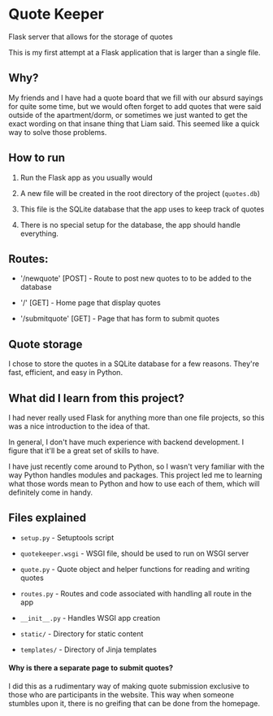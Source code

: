 # Quote Keeper

Flask server that allows for the storage of quotes

This is my first attempt at a Flask application that is larger than a single file.

## Why?

My friends and I have had a quote board that we fill with our absurd sayings
for quite some time, but we would often forget to add quotes that were said
outside of the apartment/dorm, or sometimes we just wanted to get the
exact wording on that insane thing that Liam said. This seemed like a quick
way to solve those problems.

## How to run

1. Run the Flask app as you usually would

2. A new file will be created in the root directory of the project (`quotes.db`)

3. This file is the SQLite database that the app uses to keep track of quotes

4. There is no special setup for the database, the app should handle everything.

## Routes:
* '/newquote' [POST] - Route to post new quotes to to be added to the database

* '/' [GET] - Home page that display quotes

* '/submitquote' [GET] - Page that has form to submit quotes

## Quote storage

I chose to store the quotes in a SQLite database for a few reasons. They're
fast, efficient, and easy in Python.

## What did I learn from this project?

I had never really used Flask for anything more than one file projects, so
this was a nice introduction to the idea of that.

In general, I don't have much experience with backend development. I figure
that it'll be a great set of skills to have.

I have just recently come around to Python, so I wasn't very familiar with
the way Python handles modules and packages. This project led me to learning
what those words mean to Python and how to use each of them, which will
definitely come in handy.

## Files explained

* `setup.py` - Setuptools script

* `quotekeeper.wsgi` - WSGI file, should be used to run on WSGI server

* `quote.py` - Quote object and helper functions for reading and writing quotes

* `routes.py` - Routes and code associated with handling all route in the app

* `__init__.py` - Handles WSGI app creation

* `static/` - Directory for static content

* `templates/` - Directory of Jinja templates

#### Why is there a separate page to submit quotes?

I did this as a rudimentary way of making quote submission exclusive to those
who are participants in the website. This way when someone stumbles upon it,
there is no greifing that can be done from the homepage.

